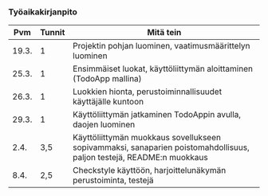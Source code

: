 ### Työaikakirjanpito

| Pvm | Tunnit | Mitä tein |
| --- | ---    | ---------- |
|19.3.|   1    | Projektin pohjan luominen, vaatimusmäärittelyn luominen | 
|25.3.| 1 | Ensimmäiset luokat, käyttöliittymän aloittaminen (TodoApp mallina) |
|26.3.| 1 | Luokkien hionta, perustoiminnallisuudet käyttäjälle kuntoon |
|29.3.| 1 | Käyttöliittymän jatkaminen TodoAppin avulla, daojen luominen |
|2.4.|  3,5 | Käyttöliittymän muokkaus sovellukseen sopivammaksi, sanaparien poistomahdollisuus, paljon testejä, README:n muokkaus|
|8.4.|  2,5 | Checkstyle käyttöön, harjoittelunäkymän perustoiminta, testejä | 